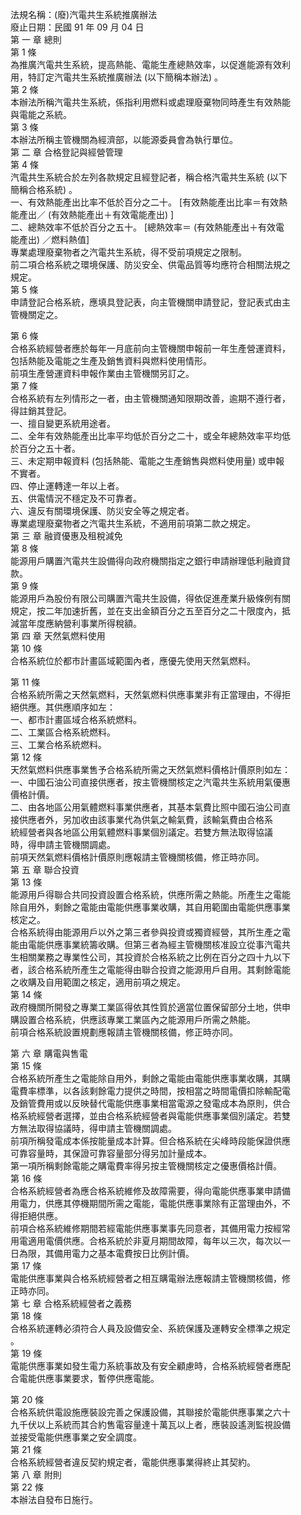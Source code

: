 法規名稱：(廢)汽電共生系統推廣辦法  
廢止日期：民國 91 年 09 月 04 日  
第 一 章 總則  
第 1 條  
為推廣汽電共生系統，提高熱能、電能生產總熱效率，以促進能源有效利  
用，特訂定汽電共生系統推廣辦法 (以下簡稱本辦法) 。  
第 2 條  
本辦法所稱汽電共生系統，係指利用燃料或處理廢棄物同時產生有效熱能  
與電能之系統。  
第 3 條  
本辦法所稱主管機關為經濟部，以能源委員會為執行單位。  
第 二 章 合格登記與經營管理  
第 4 條  
汽電共生系統合於左列各款規定且經登記者，稱合格汽電共生系統 (以下  
簡稱合格系統) 。  
一、有效熱能產出比率不低於百分之二十。 [有效熱能產出比率＝有效熱  
能產出／ (有效熱能產出＋有效電能產出) ]  
二、總熱效率不低於百分之五十。 [總熱效率＝ (有效熱能產出＋有效電  
能產出) ／燃料熱值]  
專業處理廢棄物者之汽電共生系統，得不受前項規定之限制。  
前二項合格系統之環境保護、防災安全、供電品質等均應符合相關法規之  
規定。  
第 5 條  
申請登記合格系統，應填具登記表，向主管機關申請登記，登記表式由主  
管機關定之。  


第 6 條  
合格系統經營者應於每年一月底前向主管機關申報前一年生產營運資料，  
包括熱能及電能之生產及銷售資料與燃料使用情形。  
前項生產營運資料申報作業由主管機關另訂之。  
第 7 條  
合格系統有左列情形之一者，由主管機關通知限期改善，逾期不遵行者，  
得註銷其登記。  
一、擅自變更系統用途者。  
二、全年有效熱能產出比率平均低於百分之二十，或全年總熱效率平均低  
於百分之五十者。  
三、未定期申報資料 (包括熱能、電能之生產銷售與燃料使用量) 或申報  
不實者。  
四、停止運轉達一年以上者。  
五、供電情況不穩定及不可靠者。  
六、違反有關環境保護、防災安全等之規定者。  
專業處理廢棄物者之汽電共生系統，不適用前項第二款之規定。  
第 三 章 融資優惠及租稅減免  
第 8 條  
能源用戶購置汽電共生設備得向政府機關指定之銀行申請辦理低利融資貸  
款。  
第 9 條  
能源用戶為股份有限公司購置汽電共生設備，得依促進產業升級條例有關  
規定，按二年加速折舊，並在支出金額百分之五至百分之二十限度內，抵  
減當年度應納營利事業所得稅額。  
第 四 章 天然氣燃料使用  
第 10 條  
合格系統位於都市計畫區域範圍內者，應優先使用天然氣燃料。  


第 11 條  
合格系統所需之天然氣燃料，天然氣燃料供應事業非有正當理由，不得拒  
絕供應。其供應順序如左：  
一、都市計畫區域合格系統燃料。  
二、工業區合格系統燃料。  
三、工業合格系統燃料。  
第 12 條  
天然氣燃料供應事業售予合格系統所需之天然氣燃料價格計價原則如左：  
一、中國石油公司直接供應者，按主管機關核定之汽電共生系統用氣優惠  
價格計價。  
二、由各地區公用氣體燃料事業供應者，其基本氣費比照中國石油公司直  
接供應者外，另加收由該事業代為供氣之輸氣費，該輸氣費由合格系  
統經營者與各地區公用氣體燃料事業個別議定。若雙方無法取得協議  
時，得申請主管機關調處。  
前項天然氣燃料價格計價原則應報請主管機關核備，修正時亦同。  
第 五 章 聯合投資  
第 13 條  
能源用戶得聯合共同投資設置合格系統，供應所需之熱能。所產生之電能  
除自用外，剩餘之電能由電能供應事業收購，其自用範圍由電能供應事業  
核定之。  
合格系統得由能源用戶以外之第三者參與投資或獨資經營，其所生產之電  
能由電能供應事業統籌收購。但第三者為經主管機關核准設立從事汽電共  
生相關業務之專業性公司，其投資於合格系統之比例在百分之四十九以下  
者，該合格系統所產生之電能得由聯合投資之能源用戶自用。其剩餘電能  
之收購及自用範圍之核定，適用前項之規定。  
第 14 條  
政府機關所開發之專業工業區得依其性質於適當位置保留部分土地，供申  
購設置合格系統，供應該專業工業區內之能源用戶所需之熱能。  
前項合格系統設置規劃應報請主管機關核備，修正時亦同。  


第 六 章 購電與售電  
第 15 條  
合格系統所產生之電能除自用外，剩餘之電能由電能供應事業收購，其購  
電費率標準，以各該剩餘電力提供之時間，按相當之時間電價扣除輸配電  
及銷管費用或以反映替代電能供應事業相當電源之發電成本為原則，供合  
格系統經營者選擇，並由合格系統經營者與電能供應事業個別議定。若雙  
方無法取得協議時，得申請主管機關調處。  
前項所稱發電成本係按能量成本計算。但合格系統在尖峰時段能保證供應  
可靠容量時，其保證可靠容量部分得另加計量成本。  
第一項所稱剩餘電能之購電費率得另按主管機關核定之優惠價格計價。  
第 16 條  
合格系統經營者為應合格系統維修及故障需要，得向電能供應事業申請備  
用電力，供應其停機期間所需之電能，電能供應事業除有正當理由外，不  
得拒絕供應。  
前項合格系統維修期間若經電能供應事業事先同意者，其備用電力按經常  
用電適用電價供應。合格系統於非夏月期間故障，每年以三次，每次以一  
日為限，其備用電力之基本電費按日比例計價。  
第 17 條  
電能供應事業與合格系統經營者之相互購電辦法應報請主管機關核備，修  
正時亦同。  
第 七 章 合格系統經營者之義務  
第 18 條  
合格系統運轉必須符合人員及設備安全、系統保護及運轉安全標準之規定  
。  
第 19 條  
電能供應事業如發生電力系統事故及有安全顧慮時，合格系統經營者應配  
合電能供應事業要求，暫停供應電能。  


第 20 條  
合格系統供電設施應裝設完善之保護設備，其聯接於電能供應事業之六十  
九千伏以上系統而其合約售電容量達十萬瓦以上者，應裝設遙測監視設備  
並接受電能供應事業之安全調度。  
第 21 條  
合格系統經營者違反契約規定者，電能供應事業得終止其契約。  
第 八 章 附則  
第 22 條  
本辦法自發布日施行。  


